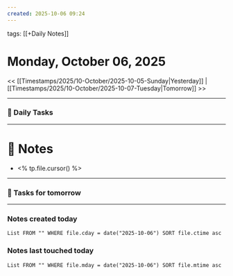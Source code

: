 ```yaml
---
created: 2025-10-06 09:24
---
```

tags: [[+Daily Notes]]

# Monday, October 06, 2025

<< [[Timestamps/2025/10-October/2025-10-05-Sunday|Yesterday]] | [[Timestamps/2025/10-October/2025-10-07-Tuesday|Tomorrow]] >>

---
### 📅 Daily Tasks


---
# 📝 Notes
- <% tp.file.cursor() %>
---
### 📝 Tasks for tomorrow


---
### Notes created today
```dataview
List FROM "" WHERE file.cday = date("2025-10-06") SORT file.ctime asc
```

### Notes last touched today
```dataview
List FROM "" WHERE file.mday = date("2025-10-06") SORT file.mtime asc
```